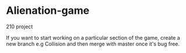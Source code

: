 # Alienation-game
210 project


If you want to start working on a particular section of the game, 
create a new branch e.g Collision and then merge with master once it's bug free.
